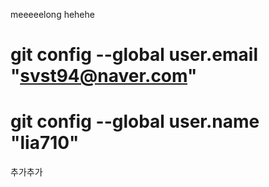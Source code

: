 meeeeelong 
hehehe

# git config --global user.email "svst94@naver.com"
# git config --global user.name "lia710"


추가추가
